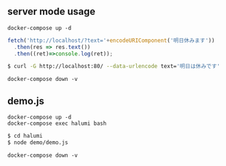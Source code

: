 ## server mode usage

```
docker-compose up -d
```

```javascript
fetch('http://localhost/?text='+encodeURIComponent('明日休みます'))
  .then(res => res.text())
  .then((ret)=>console.log(ret));
```

```bash
$ curl -G http://localhost:80/ --data-urlencode text='明日は休みです'
```

```
docker-compose down -v
```


## demo.js

```
docker-compose up -d
docker-compose exec halumi bash
```

```bash
$ cd halumi
$ node demo/demo.js
```

```
docker-compose down -v
```
